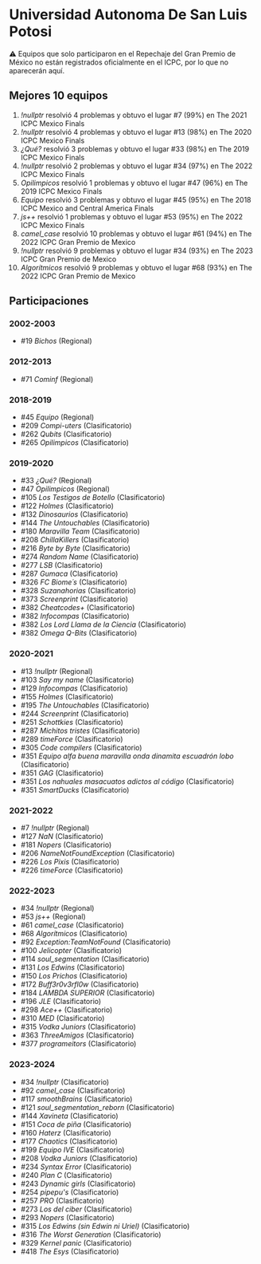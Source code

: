 # Universidad Autonoma De San Luis Potosi

:warning: Equipos que solo participaron en el Repechaje del Gran Premio de México no están registrados oficialmente en el ICPC, por lo que no aparecerán aquí.

## Mejores 10 equipos

1. _!nullptr_ resolvió 4 problemas y obtuvo el lugar #7 (99%) en The 2021 ICPC Mexico Finals
1. _!nullptr_ resolvió 4 problemas y obtuvo el lugar #13 (98%) en The 2020 ICPC Mexico Finals
1. _¿Qué?_ resolvió 3 problemas y obtuvo el lugar #33 (98%) en The 2019 ICPC Mexico Finals
1. _!nullptr_ resolvió 2 problemas y obtuvo el lugar #34 (97%) en The 2022 ICPC Mexico Finals
1. _Opilimpicos_ resolvió 1 problemas y obtuvo el lugar #47 (96%) en The 2019 ICPC Mexico Finals
1. _Equipo_ resolvió 3 problemas y obtuvo el lugar #45 (95%) en The 2018 ICPC Mexico and Central America Finals
1. _js++_ resolvió 1 problemas y obtuvo el lugar #53 (95%) en The 2022 ICPC Mexico Finals
1. _camel_case_ resolvió 10 problemas y obtuvo el lugar #61 (94%) en The 2022 ICPC Gran Premio de Mexico
1. _!nullptr_ resolvió 9 problemas y obtuvo el lugar #34 (93%) en The 2023 ICPC Gran Premio de Mexico
1. _Algorítmicos_ resolvió 9 problemas y obtuvo el lugar #68 (93%) en The 2022 ICPC Gran Premio de Mexico

## Participaciones

### 2002-2003

- #19 _Bichos_ (Regional)

### 2012-2013

- #71 _Cominf_ (Regional)

### 2018-2019

- #45 _Equipo_ (Regional)
- #209 _Compi-uters_ (Clasificatorio)
- #262 _Qubits_ (Clasificatorio)
- #265 _Opilimpicos_ (Clasificatorio)

### 2019-2020

- #33 _¿Qué?_ (Regional)
- #47 _Opilimpicos_ (Regional)
- #105 _Los Testigos de Botello_ (Clasificatorio)
- #122 _Holmes_ (Clasificatorio)
- #132 _Dinosaurios_ (Clasificatorio)
- #144 _The Untouchables_ (Clasificatorio)
- #180 _Maravilla Team_ (Clasificatorio)
- #208 _ChillaKillers_ (Clasificatorio)
- #216 _Byte by Byte_ (Clasificatorio)
- #274 _Random Name_ (Clasificatorio)
- #277 _LSB_ (Clasificatorio)
- #287 _Gumaca_ (Clasificatorio)
- #326 _FC Biome´s_ (Clasificatorio)
- #328 _Suzanahorias_ (Clasificatorio)
- #373 _Screenprint_ (Clasificatorio)
- #382 _Cheatcodes+_ (Clasificatorio)
- #382 _Infocompas_ (Clasificatorio)
- #382 _Los Lord Llama de la Ciencia_ (Clasificatorio)
- #382 _Omega Q-Bits_ (Clasificatorio)

### 2020-2021

- #13 _!nullptr_ (Regional)
- #103 _Say my name_ (Clasificatorio)
- #129 _Infocompas_ (Clasificatorio)
- #155 _Holmes_ (Clasificatorio)
- #195 _The Untouchables_ (Clasificatorio)
- #244 _Screenprint_ (Clasificatorio)
- #251 _Schottkies_ (Clasificatorio)
- #287 _Michitos tristes_ (Clasificatorio)
- #289 _timeForce_ (Clasificatorio)
- #305 _Code compilers_ (Clasificatorio)
- #351 _Equipo alfa buena maravilla onda dinamita escuadrón lobo_ (Clasificatorio)
- #351 _GAG_ (Clasificatorio)
- #351 _Los nahuales masacuatos adictos al código_ (Clasificatorio)
- #351 _SmartDucks_ (Clasificatorio)

### 2021-2022

- #7 _!nullptr_ (Regional)
- #127 _NaN_ (Clasificatorio)
- #181 _Nopers_ (Clasificatorio)
- #206 _NameNotFoundException_ (Clasificatorio)
- #226 _Los Pixis_ (Clasificatorio)
- #226 _timeForce_ (Clasificatorio)

### 2022-2023

- #34 _!nullptr_ (Regional)
- #53 _js++_ (Regional)
- #61 _camel_case_ (Clasificatorio)
- #68 _Algorítmicos_ (Clasificatorio)
- #92 _Exception:TeamNotFound_ (Clasificatorio)
- #100 _Jelicopter_ (Clasificatorio)
- #114 _soul_segmentation_ (Clasificatorio)
- #131 _Los Edwins_ (Clasificatorio)
- #150 _Los Prichos_ (Clasificatorio)
- #172 _Buff3r0v3rfl0w_ (Clasificatorio)
- #184 _LAMBDA SUPERIOR_ (Clasificatorio)
- #196 _JLE_ (Clasificatorio)
- #298 _Ace++_ (Clasificatorio)
- #310 _MED_ (Clasificatorio)
- #315 _Vodka Juniors_ (Clasificatorio)
- #363 _ThreeAmigos_ (Clasificatorio)
- #377 _programeitors_ (Clasificatorio)

### 2023-2024

- #34 _!nullptr_ (Clasificatorio)
- #92 _camel_case_ (Clasificatorio)
- #117 _smoothBrains_ (Clasificatorio)
- #121 _soul_segmentation_reborn_ (Clasificatorio)
- #144 _Xavineta_ (Clasificatorio)
- #151 _Coca de piña_ (Clasificatorio)
- #160 _Haterz_ (Clasificatorio)
- #177 _Chaotics_ (Clasificatorio)
- #199 _Equipo IVE_ (Clasificatorio)
- #208 _Vodka Juniors_ (Clasificatorio)
- #234 _Syntax Error_ (Clasificatorio)
- #240 _Plan C_ (Clasificatorio)
- #243 _Dynamic girls_ (Clasificatorio)
- #254 _pipepu's_ (Clasificatorio)
- #257 _PRO_ (Clasificatorio)
- #273 _Los del ciber_ (Clasificatorio)
- #293 _Nopers_ (Clasificatorio)
- #315 _Los Edwins (sin Edwin ni Uriel)_ (Clasificatorio)
- #316 _The Worst Generation_ (Clasificatorio)
- #329 _Kernel panic_ (Clasificatorio)
- #418 _The Esys_ (Clasificatorio)



